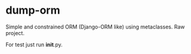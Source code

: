 # dump-orm
Simple and constrained ORM (Django-ORM like) using metaclasses. Raw project.

For test just run __init__.py.
